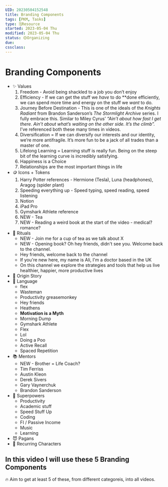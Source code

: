```yaml
---
UID: 20230504152548 
title: Branding Components
tags: [PKM, Tasks]
type: 🗒️Resource 
started: 2023-05-04 Thu
modified: 2023-05-04 Thu
status: 🟡Organizing
due:
cssclass: 
---
```

# Branding Components

- ✨ Values
    1. Freedom - Avoid being shackled to a job you don’t enjoy
    2. Efficiency - If we can get the stuff we _have_ to do **done efficiently, we can spend more time and energy on the stuff we _want_ to do.
    3. Journey Before Destination - This is one of the ideals of the _Knights Radiant_ from Brandon Sanderson’s _The Stormlight Archive_ series. I fully embrace this. Similar to Miley Cyrus’ _“Ain’t about how fast I get there. Ain’t about what’s waiting on the other side. It’s the climb”._ I’ve referenced both these many times in videos.
    4. Diversification = If we can diversify our interests and our identity, we’re more antifragile. It’s more fun to be a jack of all trades than a master of one.
    5. Lifelong Learning = Learning stuff is really fun. Being on the steep bit of the learning curve is incredibly satisfying.
    6. Happiness is a Choice
    7. Relationships are the most important things in life
- 🪙 Icons + Tokens
    1. Harry Potter references - Hermione (Tesla), Luna (headphones), Aragog (spider plant)
    2. Speeding everything up - Speed typing, speed reading, speed listening
    3. Notion
    4. iPad Pro
    5. Gymshark Athlete reference
    6. NEW - Tea
    7. NEW - Reading a weird book at the start of the video - medical? romance?
- 📣 Rituals
    - NEW - Join me for a cup of tea as we talk about X
    - NEW - Opening book? Oh hey friends, didn't see you. Welcome back to the channel.
    - Hey friends, welcome back to the channel
    - If you're new here, my name is Ali, I'm a doctor based in the UK
    - On this channel we explore the strategies and tools that help us live healthier, happier, more productive lives
- 🍼 Origin Story
- 💬 Language
    - flex
    - Wasteman
    - Productivity greasemonkey
    - Hey friends
    - Heathens
    - **Motivation is a Myth**
    - Morning Dump
    - Gymshark Athlete
    - Flex
    - Lol
    - Doing a Poo
    - Active Recall
    - Spaced Repetition
- 📚 Mentors
    - NEW - Brother = Life Coach?
    - Tim Ferriss
    - Austin Kleon
    - Derek Sivers
    - Gary Vaynerchuk
    - Brandon Sanderson
- 🦸 Superpowers
    - Productivity
    - Academic stuff
    - Speed Stuff Up
    - Coding
    - FI / Passive Income
    - Music
    - Learning
- 😈 Pagans
- 🐶 Recurring Characters

## In this video I will use these 5 Branding Components
🔥 Aim to get at least 5 of these, from different categoreis, into all videos.